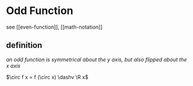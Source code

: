 # Odd Function

see [[even-function]], [[math-notation]]

## definition

_an odd function is symmetrical about the y axis, but also flipped about the x axis_

$\circ f x = f (\circ x) \dashv \R x$

